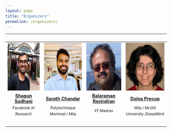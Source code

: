 ```yaml
---
layout: page
title: "Organizers"
permalink: /organizers/
---
```


<table>
  <thead>
    <tr>
      <th style="text-align: center">&nbsp;</th>
      <th style="text-align: center">&nbsp;</th>
      <th style="text-align: center">&nbsp;</th>
      <th style="text-align: center">&nbsp;</th>
    </tr>
  </thead>
  <tbody>
    <tr>
      <td style="text-align: center"><img class="centered-and-cropped" width="150" height="150" src="/assets/images/shagun.jpg" alt="Shagun Sodhani"></td>
      <td style="text-align: center"><img class="centered-and-cropped" width="150" height="150" src="/assets/images/sarath.jpg" alt="Sarath Chandar"></td>
      <td style="text-align: center"><img class="centered-and-cropped" width="150" height="150" src="/assets/images/balaraman.jpg" alt="Balaraman Ravindran"></td>
      <td style="text-align: center"><img class="centered-and-cropped" width="150" height="150" src="/assets/images/doina.jpg" alt="Doina Precup"></td>
    </tr>
    <tr>
      <td style="text-align: center"><a href="https://shagunsodhani.com/"><strong>Shagun Sodhani</strong></a></td>
      <td style="text-align: center"><a href="http://sarathchandar.in/"><strong>Sarath Chandar</strong></a></td>
      <td style="text-align: center"><a href="http://www.cse.iitm.ac.in/~ravi/"><strong>Balaraman Ravindran</strong></a></td>
      <td style="text-align: center"><a href="https://www.cs.mcgill.ca/~dprecup"><strong>Doina Precup</strong></a></td>
    </tr>
    <tr>
      <td style="text-align: center"><sup>Facebook AI Research</sup></td>
      <td style="text-align: center"><sup>Polytechnique Montreal / Mila</sup></td>
      <td style="text-align: center"><sup>IIT Madras</sup></td>
      <td style="text-align: center"><sup>Mila / McGill University /DeepMind</sup></td>
    </tr>
    <tr>
      <td style="text-align: center">&nbsp;</td>
      <td style="text-align: center">&nbsp;</td>
      <td style="text-align: center">&nbsp;</td>
      <td style="text-align: center">&nbsp;</td>
    </tr>
  </tbody>
</table>